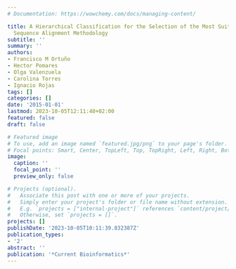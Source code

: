 ```yaml
---
# Documentation: https://wowchemy.com/docs/managing-content/

title: A Hierarchical Classification for the Selection of the Most Suitable Multiple
  Sequence Alignment Methodology
subtitle: ''
summary: ''
authors:
- Francisco M Ortuño
- Hector Pomares
- Olga Valenzuela
- Carolina Torres
- Ignacio Rojas
tags: []
categories: []
date: '2015-01-01'
lastmod: 2023-10-05T12:11:40+02:00
featured: false
draft: false

# Featured image
# To use, add an image named `featured.jpg/png` to your page's folder.
# Focal points: Smart, Center, TopLeft, Top, TopRight, Left, Right, BottomLeft, Bottom, BottomRight.
image:
  caption: ''
  focal_point: ''
  preview_only: false

# Projects (optional).
#   Associate this post with one or more of your projects.
#   Simply enter your project's folder or file name without extension.
#   E.g. `projects = ["internal-project"]` references `content/project/deep-learning/index.md`.
#   Otherwise, set `projects = []`.
projects: []
publishDate: '2023-10-05T10:11:39.832387Z'
publication_types:
- '2'
abstract: ''
publication: '*Current Bioinformatics*'
---
```

